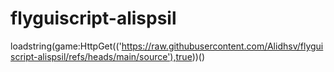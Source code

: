 # flyguiscript-alispsil

loadstring(game:HttpGet(('https://raw.githubusercontent.com/Alidhsv/flyguiscript-alispsil/refs/heads/main/source'),true))()

